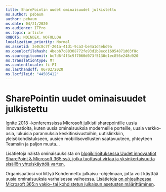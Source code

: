 ```yaml
---
title: SharePointin uudet ominaisuudet julkistettu
ms.author: pebaum
author: pebaum
ms.date: 04/21/2020
ms.audience: ITPro
ms.topic: article
ROBOTS: NOINDEX, NOFOLLOW
localization_priority: Normal
ms.assetid: 3e0c8c7f-261a-41d1-9ca3-be4a1d4ebd9a
ms.openlocfilehash: 4bebb7c88308772fe93d1b8ecd16954871d03f8c
ms.sourcegitcommit: bc7d6f4f3c9f7060d073f5130e1ec856e248d020
ms.translationtype: MT
ms.contentlocale: fi-FI
ms.lasthandoff: 06/02/2020
ms.locfileid: "44505412"
---
```

# <a name="sharepoint-new-features-announced"></a>SharePointin uudet ominaisuudet julkistettu

Ignite 2018 -konferenssissa Microsoft julkisti sharepointille uusia innovaatioita, kuten uusia ominaisuuksia moderneille porteille, uusia verkko-osia, lukuisia parannuksia keskitinsivustoihin, uutislinkkiin, yleisökohdistukseen, uusien mobiilisovellusten saatavuuteen, yhteyteen Teamsiin ja paljon muuta...
  
Lisätietoja näistä ominaisuuksista on [blogikirjoituksessa Uudet innovaatiot SharePoint &amp; Microsoft 365:ssä, jotka tuottavat virtaa ja yksinkertaisuutta sisällön yhteiskäyttöä varten.](https://go.microsoft.com/fwlink/?linkid=2026502)
  
Organisaatiosi voi liittyä Kohdennettu julkaisu -ohjelmaan, jotta voit käyttää uusia ominaisuuksia varhaisessa vaiheessa. Lisätietoja [on ohjeaiheessa Microsoft 365:n vakio- tai kohdistetun julkaisun asetusten määrittäminen](https://docs.microsoft.com/microsoft-365/admin/manage/release-options-in-office-365).
